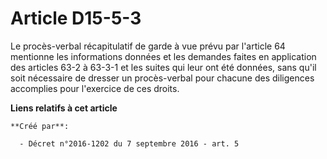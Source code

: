 # Article D15-5-3

Le procès-verbal récapitulatif de garde à vue prévu par l'article 64 mentionne les informations données et les demandes
faites en application des articles 63-2 à 63-3-1 et les suites qui leur ont été données, sans qu'il soit nécessaire de
dresser un procès-verbal pour chacune des diligences accomplies pour l'exercice de ces droits.

**Liens relatifs à cet article**

	**Créé par**:

	  - Décret n°2016-1202 du 7 septembre 2016 - art. 5
